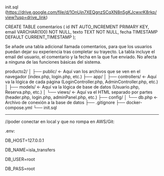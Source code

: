 init.sql (https://drive.google.com/file/d/1OnUjn7XEQgnzSCqXN8nSgKJcwxrK8rkp/view?usp=drive_link)

CREATE TABLE comentarios (
  id INT AUTO_INCREMENT PRIMARY KEY,
  email VARCHAR(100) NOT NULL,
  texto TEXT NOT NULL,
  fecha TIMESTAMP DEFAULT CURRENT_TIMESTAMP
);

Se añade una tabla adicional llamada comentarios, para que los usuarios puedan dejar su experiencia tras completar su trayecto. La tabla incluye el email del usuario, el comentario y la fecha en la que fue enviado. No afecta a ninguna de las funciones básicas del sistema.


producto2/
│
├── public/            ← Aquí van los archivos que se ven en el navegador (index.php, login.php, etc.)
├── app/
│   ├── controllers/   ← Aquí va la lógica de cada página (LoginController.php, AdminController.php, etc.)
│   ├── models/        ← Aquí va la lógica de base de datos (Usuario.php, Reserva.php, etc.)
│   └── views/         ← Aquí va el HTML separado por partes (header.php, login.php, adminPanel.php, etc.)
├── config/
│   └── db.php         ← Archivo de conexión a la base de datos
├── .gitignore
├── docker-compose.yml
└── init.sql

___

//poder conectar en local y que no rompa en  AWS/Git:

.env:

DB_HOST=127.0.0.1

DB_NAME=isla_transfers

DB_USER=root

DB_PASS=root
